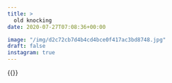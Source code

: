 ```yaml
---
title: >
  old knocking
date: 2020-07-27T07:08:36+00:00

image: "/img/d2c72cb7d4b4cd4bce0f417ac3bd8748.jpg"
draft: false
instagram: true
---
```


{{<photo src="/img/d2c72cb7d4b4cd4bce0f417ac3bd8748.jpg">}}
